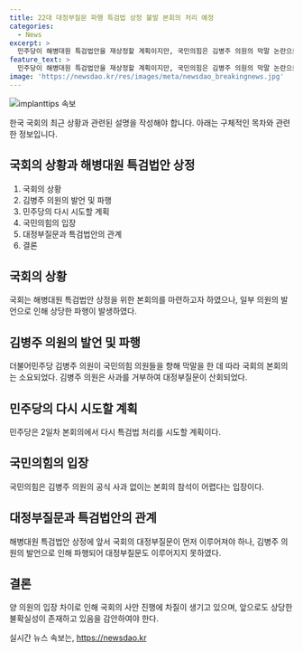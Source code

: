 ```yaml
---
title: 22대 대정부질문 파행 특검법 상정 불발 본회의 처리 예정
categories:
  - News
excerpt: >
  민주당이 해병대원 특검법안을 재상정할 계획이지만, 국민의힘은 김병주 의원의 막말 논란으로 사과가 없는 한 참석을 거부하는 상황입니다. 국회가 대치 상황에 직면해 있으며, 특검법안 처리를 두고 양측이 대립하고 있습니다. 또한, 내일 예정된 대정부질문도 파행할 가능성이 높아 보입니다.
feature_text: >
  민주당이 해병대원 특검법안을 재상정할 계획이지만, 국민의힘은 김병주 의원의 막말 논란으로 사과가 없는 한 참석을 거부하는 상황입니다. 국회가 대치 상황에 직면해 있으며, 특검법안 처리를 두고 양측이 대립하고 있습니다. 또한, 내일 예정된 대정부질문도 파행할 가능성이 높아 보입니다.
image: 'https://newsdao.kr/res/images/meta/newsdao_breakingnews.jpg'
---
```


<p><img src="https://newsdao.kr/res/images/meta/newsdao_breakingnews.jpg" alt="implanttips 속보" /></p>

<p>한국 국회의 최근 상황과 관련된 설명을 작성해야 합니다. 아래는 구체적인 목차와 관련한 정보입니다.</p>

<h2 data-ke-size="size26">국회의 상황과 해병대원 특검법안 상정</h2>

<ol>
<li>국회의 상황</li>
<li>김병주 의원의 발언 및 파행</li>
<li>민주당의 다시 시도할 계획</li>
<li>국민의힘의 입장</li>
<li>대정부질문과 특검법안의 관계</li>
<li>결론</li>
</ol>

<h2 data-ke-size="size26">국회의 상황</h2>

<p data-ke-size="size16">국회는 해병대원 특검법안 상정을 위한 본회의를 마련하고자 하였으나, 일부 의원의 발언으로 인해 상당한 파행이 발생하였다.</p>

<h2 data-ke-size="size26">김병주 의원의 발언 및 파행</h2>

<p data-ke-size="size16">더불어민주당 김병주 의원이 국민의힘 의원들을 향해 막말을 한 데 따라 국회의 본회의는 소요되었다. 김병주 의원은 사과를 거부하여 대정부질문이 산회되었다.</p>

<h2 data-ke-size="size26">민주당의 다시 시도할 계획</h2>

<p data-ke-size="size16">민주당은 2일차 본회의에서 다시 특검법 처리를 시도할 계획이다.</p>

<h2 data-ke-size="size26">국민의힘의 입장</h2>

<p data-ke-size="size16">국민의힘은 김병주 의원의 공식 사과 없이는 본회의 참석이 어렵다는 입장이다.</p>

<h2 data-ke-size="size26">대정부질문과 특검법안의 관계</h2>

<p data-ke-size="size16">해병대원 특검법안 상정에 앞서 국회의 대정부질문이 먼저 이루어져야 하나, 김병주 의원의 발언으로 인해 파행되어 대정부질문도 이루어지지 못하였다.</p>

<h2 data-ke-size="size26">결론</h2>

<p data-ke-size="size16">양 의원의 입장 차이로 인해 국회의 사안 진행에 차질이 생기고 있으며, 앞으로도 상당한 불확실성이 존재하고 있음을 감안하여야 한다.</p>
실시간 뉴스 속보는, <a href="https://newsdao.kr" rel="dofollow">https://newsdao.kr</a>


